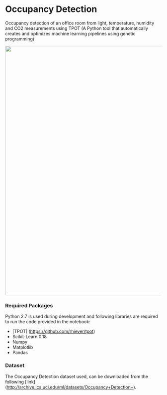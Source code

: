 # Occupancy Detection

Occupancy detection of an office room from light, temperature, humidity and CO2 measurements using TPOT (A Python tool that automatically creates and optimizes machine learning pipelines using genetic programming)

<p align="center">
<img src="https://github.com/aqibsaeed/OccupancyDetection/blob/master/plot.png" width=800 />
</p>


### Required Packages
Python 2.7 is used during development and following libraries are required to run the code provided in the notebook:
* [TPOT] (https://github.com/rhiever/tpot)
* Scikit-Learn 0.18
* Numpy
* Matplotlib
* Pandas

### Dataset
The Occupancy Detection dataset used, can be downloaded from the following [link]
(http://archive.ics.uci.edu/ml/datasets/Occupancy+Detection+).
